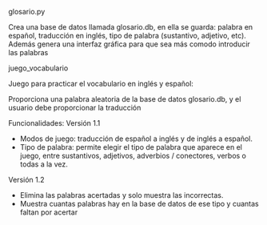 glosario.py

Crea una base de datos llamada glosario.db, en ella se guarda: palabra en español, traducción en inglés, tipo de palabra (sustantivo, adjetivo, etc). Además genera una interfaz gráfica para que sea más comodo introducir las palabras

juego_vocabulario

Juego para practicar el vocabulario en inglés y español:

Proporciona una palabra aleatoria de la base de datos glosario.db, y el usuario debe proporcionar la traducción

Funcionalidades:
Versión 1.1
- Modos de juego: traducción de español a inglés y de inglés a español.
- Tipo de palabra: permite elegir el tipo de palabra que aparece en el juego, entre sustantivos, adjetivos, adverbios / conectores, verbos o todas a la vez.

Versión 1.2
- Elimina las palabras acertadas y solo muestra las incorrectas.
- Muestra cuantas palabras hay en la base de datos de ese tipo y cuantas faltan por acertar

